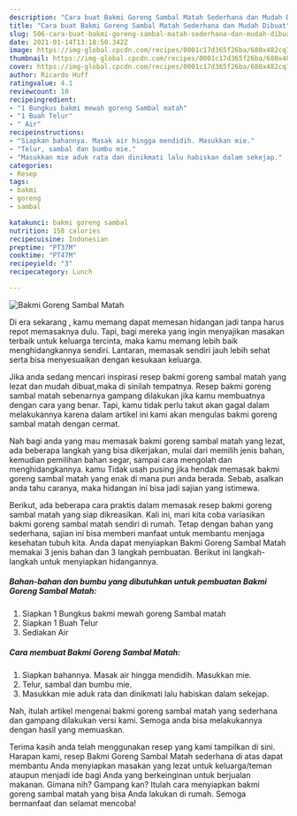 ```yaml
---
description: "Cara buat Bakmi Goreng Sambal Matah Sederhana dan Mudah Dibuat"
title: "Cara buat Bakmi Goreng Sambal Matah Sederhana dan Mudah Dibuat"
slug: 506-cara-buat-bakmi-goreng-sambal-matah-sederhana-dan-mudah-dibuat
date: 2021-01-14T13:18:50.342Z
image: https://img-global.cpcdn.com/recipes/0001c17d365f26ba/680x482cq70/bakmi-goreng-sambal-matah-foto-resep-utama.jpg
thumbnail: https://img-global.cpcdn.com/recipes/0001c17d365f26ba/680x482cq70/bakmi-goreng-sambal-matah-foto-resep-utama.jpg
cover: https://img-global.cpcdn.com/recipes/0001c17d365f26ba/680x482cq70/bakmi-goreng-sambal-matah-foto-resep-utama.jpg
author: Ricardo Huff
ratingvalue: 4.1
reviewcount: 10
recipeingredient:
- "1 Bungkus bakmi mewah goreng Sambal matah"
- "1 Buah Telur"
- " Air"
recipeinstructions:
- "Siapkan bahannya. Masak air hingga mendidih. Masukkan mie."
- "Telur, sambal dan bumbu mie."
- "Masukkan mie aduk rata dan dinikmati lalu habiskan dalam sekejap."
categories:
- Resep
tags:
- bakmi
- goreng
- sambal

katakunci: bakmi goreng sambal 
nutrition: 158 calories
recipecuisine: Indonesian
preptime: "PT37M"
cooktime: "PT47M"
recipeyield: "3"
recipecategory: Lunch

---
```



![Bakmi Goreng Sambal Matah](https://img-global.cpcdn.com/recipes/0001c17d365f26ba/680x482cq70/bakmi-goreng-sambal-matah-foto-resep-utama.jpg)

Di era  sekarang , kamu memang dapat memesan hidangan jadi tanpa harus repot memasaknya dulu. Tapi, bagi mereka yang ingin menyajikan masakan terbaik untuk keluarga tercinta, maka kamu memang lebih baik menghidangkannya sendiri. Lantaran, memasak sendiri jauh lebih sehat serta bisa menyesuaikan dengan kesukaan keluarga.

Jika anda sedang mencari inspirasi resep bakmi goreng sambal matah yang lezat dan mudah dibuat,maka di sinilah tempatnya. Resep bakmi goreng sambal matah  sebenarnya gampang dilakukan jika kamu membuatnya dengan cara yang benar. Tapi, kamu tidak perlu takut akan gagal dalam melakukannya 
karena dalam artikel ini kami akan mengulas bakmi goreng sambal matah dengan cermat.  



Nah bagi anda yang mau memasak bakmi goreng sambal matah yang lezat, ada beberapa langkah yang bisa dikerjakan, mulai dari memilih jenis bahan, kemudian pemilihan bahan segar, sampai cara mengolah dan menghidangkannya. kamu Tidak usah pusing jika hendak memasak bakmi goreng sambal matah yang enak di mana pun anda berada. Sebab, asalkan anda  tahu caranya, maka hidangan ini bisa jadi sajian yang istimewa.

Berikut, ada beberapa cara praktis  dalam memasak resep bakmi goreng sambal matah yang siap dikreasikan. Kali ini, mari kita coba variasikan bakmi goreng sambal matah sendiri di rumah. Tetap dengan bahan yang sederhana, sajian ini bisa memberi manfaat untuk membantu menjaga kesehatan tubuh kita. Anda dapat menyiapkan Bakmi Goreng Sambal Matah memakai 3 jenis bahan dan 3 langkah pembuatan. Berikut ini langkah-langkah untuk menyiapkan hidangannya.

<!--inarticleads1-->

##### Bahan-bahan dan bumbu yang dibutuhkan untuk pembuatan Bakmi Goreng Sambal Matah:

1. Siapkan 1 Bungkus bakmi mewah goreng Sambal matah
1. Siapkan 1 Buah Telur
1. Sediakan  Air




<!--inarticleads2-->

##### Cara membuat Bakmi Goreng Sambal Matah:

1. Siapkan bahannya. Masak air hingga mendidih. Masukkan mie.
1. Telur, sambal dan bumbu mie.
1. Masukkan mie aduk rata dan dinikmati lalu habiskan dalam sekejap.




Nah, itulah artikel mengenai  bakmi goreng sambal matah  yang sederhana dan gampang dilakukan versi kami. Semoga anda bisa melakukannya dengan hasil yang memuaskan. 

Terima kasih anda telah menggunakan resep yang kami tampilkan di sini. Harapan kami, resep  Bakmi Goreng Sambal Matah sederhana di atas dapat membantu Anda menyiapkan masakan yang lezat untuk keluarga/teman ataupun menjadi ide bagi Anda yang berkeinginan untuk berjualan makanan. Gimana nih? Gampang kan? Itulah cara menyiapkan bakmi goreng sambal matah yang bisa Anda lakukan di rumah. Semoga bermanfaat dan selamat mencoba!

